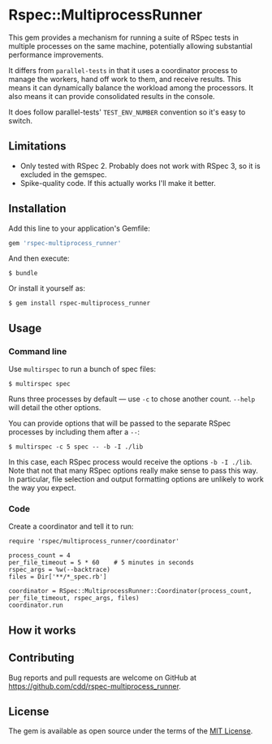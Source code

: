 # Rspec::MultiprocessRunner

This gem provides a mechanism for running a suite of RSpec tests in multiple
processes on the same machine, potentially allowing substantial performance
improvements.

It differs from `parallel-tests` in that it uses a coordinator process to manage
the workers, hand off work to them, and receive results. This means it can
dynamically balance the workload among the processors. It also means it can
provide consolidated results in the console.

It does follow parallel-tests' `TEST_ENV_NUMBER` convention so it's easy to
switch.

## Limitations

* Only tested with RSpec 2. Probably does not work with RSpec 3, so it is
  excluded in the gemspec.
* Spike-quality code. If this actually works I'll make it better.

## Installation

Add this line to your application's Gemfile:

```ruby
gem 'rspec-multiprocess_runner'
```

And then execute:

    $ bundle

Or install it yourself as:

    $ gem install rspec-multiprocess_runner

## Usage

### Command line

Use `multirspec` to run a bunch of spec files:

    $ multirspec spec

Runs three processes by default — use `-c` to chose another count. `--help` will
detail the other options.

You can provide options that will be passed to the separate RSpec processes by
including them after a `--`:

    $ multirspec -c 5 spec -- -b -I ./lib

In this case, each RSpec process would receive the options `-b -I ./lib`. Note
that not that many RSpec options really make sense to pass this way. In
particular, file selection and output formatting options are unlikely to work
the way you expect.

### Code

Create a coordinator and tell it to run:

    require 'rspec/multiprocess_runner/coordinator'

    process_count = 4
    per_file_timeout = 5 * 60    # 5 minutes in seconds
    rspec_args = %w(--backtrace)
    files = Dir['**/*_spec.rb']

    coordinator = RSpec::MultiprocessRunner::Coordinator(process_count, per_file_timeout, rspec_args, files)
    coordinator.run

## How it works



## Contributing

Bug reports and pull requests are welcome on GitHub at https://github.com/cdd/rspec-multiprocess_runner.


## License

The gem is available as open source under the terms of the [MIT License](http://opensource.org/licenses/MIT).
